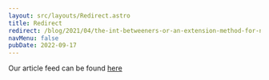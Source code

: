 ```yaml
---
layout: src/layouts/Redirect.astro
title: Redirect
redirect: /blog/2021/04/the-int-betweeners-or-an-extension-method-for-numbers/
navMenu: false
pubDate: 2022-09-17
---
```

<div>
Our article feed can be found <a href="/blog/2021/04/the-int-betweeners-or-an-extension-method-for-numbers/">here</a>
</div>
